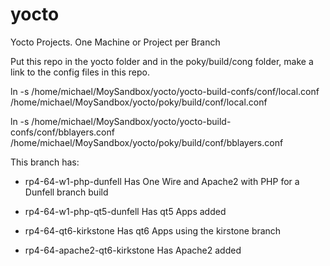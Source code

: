 # yocto
Yocto Projects. One Machine or Project per Branch

Put this repo in the yocto folder and in the poky/build/cong folder, make a link to the config files in this repo.

ln -s /home/michael/MoySandbox/yocto/yocto-build-confs/conf/local.conf /home/michael/MoySandbox/yocto/poky/build/conf/local.conf

ln -s /home/michael/MoySandbox/yocto/yocto-build-confs/conf/bblayers.conf /home/michael/MoySandbox/yocto/poky/build/conf/bblayers.conf

This branch has:

- rp4-64-w1-php-dunfell Has One Wire and Apache2 with PHP for a Dunfell branch build
- rp4-64-w1-php-qt5-dunfell Has qt5 Apps added

- rp4-64-qt6-kirkstone Has qt6 Apps using the kirstone branch
- rp4-64-apache2-qt6-kirkstone Has Apache2 added
